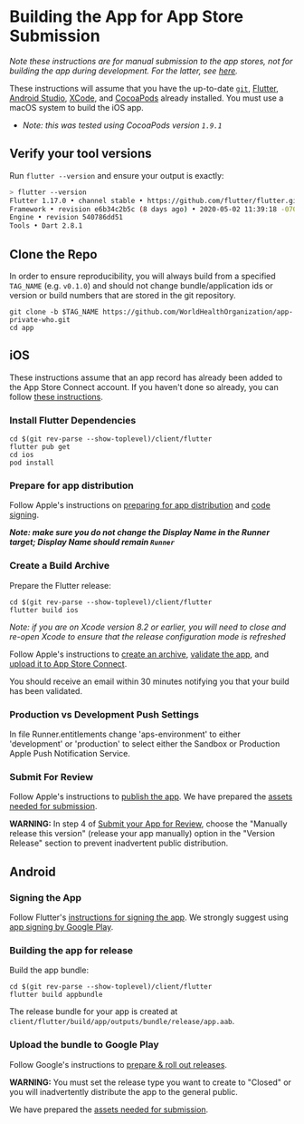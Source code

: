 # Building the App for App Store Submission

_Note these instructions are for manual submission to the app stores, not for building the app during development. For the latter, see [here](../ONBOARDING.md)._

These instructions will assume that you have the up-to-date [`git`](https://git-scm.com/book/en/v2/Getting-Started-Installing-Git), [Flutter](https://flutter.dev/docs/get-started/install), [Android Studio](https://developer.android.com/studio/index.html), [XCode](https://developer.apple.com/xcode/), and [CocoaPods](https://guides.cocoapods.org/using/getting-started.html#installation) already installed. You must use a macOS system to build the iOS app.

- _Note: this was tested using CocoaPods version `1.9.1`_

## Verify your tool versions

Run `flutter --version` and ensure your output is exactly:

```sh
> flutter --version
Flutter 1.17.0 • channel stable • https://github.com/flutter/flutter.git
Framework • revision e6b34c2b5c (8 days ago) • 2020-05-02 11:39:18 -0700
Engine • revision 540786dd51
Tools • Dart 2.8.1
```

## Clone the Repo

In order to ensure reproducibility, you will always build from a specified `TAG_NAME` (e.g. `v0.1.0`) and should not change bundle/application ids or version or build numbers that are stored in the git repository.

```
git clone -b $TAG_NAME https://github.com/WorldHealthOrganization/app-private-who.git
cd app
```

## iOS

These instructions assume that an app record has already been added to the App Store Connect account. If you haven't done so already, you can follow [these instructions](https://help.apple.com/app-store-connect/#/dev2cd126805).

### Install Flutter Dependencies

```
cd $(git rev-parse --show-toplevel)/client/flutter
flutter pub get
cd ios
pod install
```

### Prepare for app distribution

Follow Apple's instructions on [preparing for app distribution](https://help.apple.com/xcode/mac/current/#/dev91fe7130a) and [code signing](https://developer.apple.com/library/archive/documentation/Security/Conceptual/CodeSigningGuide/Introduction/Introduction.html).

**_Note: make sure you do not change the Display Name in the Runner target; Display Name should remain `Runner`_**

### Create a Build Archive

Prepare the Flutter release:

```
cd $(git rev-parse --show-toplevel)/client/flutter
flutter build ios
```

_Note: if you are on Xcode version 8.2 or earlier, you will need to close and re-open Xcode to ensure that the release configuration mode is refreshed_

Follow Apple's instructions to [create an archive](https://help.apple.com/xcode/mac/current/#/devf37a1db04), [validate the app](https://help.apple.com/xcode/mac/current/#/dev37441e273), and [upload it to App Store Connect](https://help.apple.com/xcode/mac/current/#/dev442d7f2ca).

You should receive an email within 30 minutes notifying you that your build has been validated.

### Production vs Development Push Settings

In file Runner.entitlements change 'aps-environment' to either 'development' or 'production' to select either the
Sandbox or Production Apple Push Notification Service.

### Submit For Review

Follow Apple's instructions to [publish the app](https://help.apple.com/app-store-connect/#/dev34e9bbb5a). We have prepared the [assets needed for submission](https://drive.google.com/drive/folders/17wi6q3Vlpt9KB6FuEOpZBdCJHtLCSXzh?usp=sharing).

**WARNING:** In step 4 of [Submit your App for Review](https://help.apple.com/app-store-connect/#/dev301cb2b3e), choose the "Manually release this version" (release your app manually) option in the "Version Release" section to prevent inadvertent public distribution.

## Android

### Signing the App

Follow Flutter's [instructions for signing the app](https://flutter.dev/docs/deployment/android#signing-the-app). We strongly suggest using [app signing by Google Play](https://support.google.com/googleplay/android-developer/answer/7384423?hl=en).

### Building the app for release

Build the app bundle:

```
cd $(git rev-parse --show-toplevel)/client/flutter
flutter build appbundle
```

The release bundle for your app is created at `client/flutter/build/app/outputs/bundle/release/app.aab`.

### Upload the bundle to Google Play

Follow Google's instructions to [prepare & roll out releases](https://support.google.com/googleplay/android-developer/answer/7159011).

**WARNING:** You must set the release type you want to create to "Closed" or you will inadvertently distribute the app to the general public.

We have prepared the [assets needed for submission](https://drive.google.com/drive/folders/17wi6q3Vlpt9KB6FuEOpZBdCJHtLCSXzh?usp=sharing).
